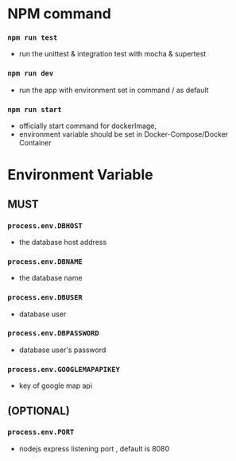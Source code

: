 # NPM command
### `npm run test`
- run the unittest & integration test with mocha & supertest

### `npm run dev`
- run the app with environment set in command / as default

### `npm run start`
- officially start command for dockerImage,
- environment variable should be set in Docker-Compose/Docker Container


# Environment Variable
## MUST
### `process.env.DBHOST`
- the database host address

### `process.env.DBNAME`
- the database name

### `process.env.DBUSER`
- database user

### `process.env.DBPASSWORD`
- database user's password

### `process.env.GOOGLEMAPAPIKEY `
- key of google map api

## (OPTIONAL)
### `process.env.PORT`
- nodejs express listening port , default is 8080